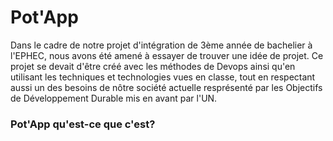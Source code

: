 # Pot'App

Dans le cadre de notre projet d'intégration de 3ème année de bachelier à l'EPHEC, nous avons été amené à essayer de trouver une idée de projet.
Ce projet se devait d'être créé avec les méthodes de Devops ainsi qu'en utilisant les techniques et technologies vues en classe,
tout en respectant aussi un des besoins de nôtre société actuelle resprésenté par les Objectifs de Développement Durable mis en avant par l'UN.

### Pot'App qu'est-ce que c'est?
